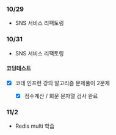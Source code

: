### 10/29

- SNS 서비스 리팩토링

### 10/31

- SNS 서비스 리팩토링

#### 코딩테스트

- [x] 코테 인프런 강의 알고리즘 문제풀이 2문제

  - [x] 점수계산 / 회문 문자열 검사 완료

### 11/2

- Redis multi 학습
